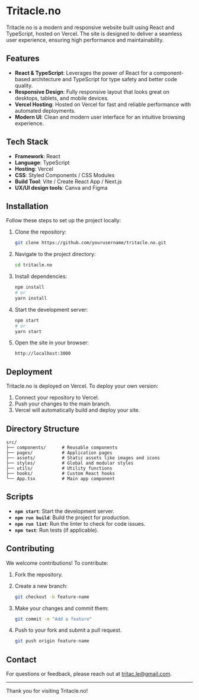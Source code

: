 # Tritacle.no

Tritacle.no is a modern and responsive website built using React and TypeScript, hosted on Vercel. The site is designed to deliver a seamless user experience, ensuring high performance and maintainability.

## Features

- **React & TypeScript**: Leverages the power of React for a component-based architecture and TypeScript for type safety and better code quality.
- **Responsive Design**: Fully responsive layout that looks great on desktops, tablets, and mobile devices.
- **Vercel Hosting**: Hosted on Vercel for fast and reliable performance with automated deployments.
- **Modern UI**: Clean and modern user interface for an intuitive browsing experience.

## Tech Stack

- **Framework**: React
- **Language**: TypeScript
- **Hosting**: Vercel
- **CSS**: Styled Components / CSS Modules
- **Build Tool**: Vite / Create React App / Next.js
- **UX/UI design tools**: Canva and Figma

## Installation

Follow these steps to set up the project locally:

1. Clone the repository:

   ```bash
   git clone https://github.com/yourusername/tritacle.no.git
   ```

2. Navigate to the project directory:

   ```bash
   cd tritacle.no
   ```

3. Install dependencies:

   ```bash
   npm install
   # or
   yarn install
   ```

4. Start the development server:

   ```bash
   npm start
   # or
   yarn start
   ```

5. Open the site in your browser:

   ```
   http://localhost:3000
   ```

## Deployment

Tritacle.no is deployed on Vercel. To deploy your own version:

1. Connect your repository to Vercel.
2. Push your changes to the main branch.
3. Vercel will automatically build and deploy your site.

## Directory Structure

```plaintext
src/
├── components/      # Reusable components
├── pages/           # Application pages
├── assets/          # Static assets like images and icons
├── styles/          # Global and modular styles
├── utils/           # Utility functions
├── hooks/           # Custom React hooks
└── App.tsx          # Main app component
```

## Scripts

- **`npm start`**: Start the development server.
- **`npm run build`**: Build the project for production.
- **`npm run lint`**: Run the linter to check for code issues.
- **`npm test`**: Run tests (if applicable).

## Contributing

We welcome contributions! To contribute:

1. Fork the repository.
2. Create a new branch:

   ```bash
   git checkout -b feature-name
   ```

3. Make your changes and commit them:

   ```bash
   git commit -m "Add a feature"
   ```

4. Push to your fork and submit a pull request.

   ```bash
   git push origin feature-name
   ```

## Contact

For questions or feedback, please reach out at [tritac.le@gmail.com](mailto:tritac.le@gmail.com).

---

Thank you for visiting Tritacle.no!

